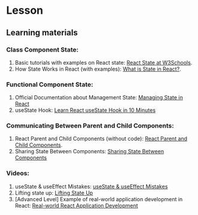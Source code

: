 # Lesson 

## Learning materials

### Class Component State: 
1. Basic tutorials with examples on React state: [React State at W3Schools](https://www.w3schools.com/react/react_state.asp).
2. How State Works in React (with examples): [What is State in React?](https://www.freecodecamp.org/news/what-is-state-in-react-explained-with-examples).

### Functional Component State:
1. Official Documentation about Management State: [Managing State in React](https://react.dev/learn/managing-state)
2. useState Hook: [Learn React useState Hook in 10 Minutes](https://www.freecodecamp.org/news/learn-react-usestate-hook-in-10-minutes/)

### Communicating Between Parent and Child Components:
1. React Parent and Child Components (without code): [React Parent and Child Components](https://zenn.dev/samsmithhh1/articles/9e4163bb33fd84).
2. Sharing State Between Components: [Sharing State Between Components](https://react.dev/learn/sharing-state-between-components)

### Videos:
1. useState & useEffect Mistakes: [useState & useEffect Mistakes](https://www.youtube.com/watch?v=-yIsQPp31L0)
2. Lifting state up: [Lifting State Up](https://www.youtube.com/watch?v=ahKsy1FS45k)
3. [Advanced Level] Example of real-world application development in React: [Real-world React Application Development](https://www.youtube.com/watch?v=BCkWFblNLKU)
